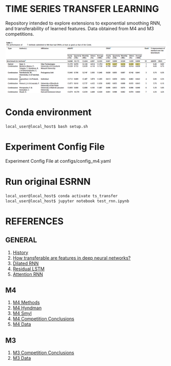 # TIME SERIES TRANSFER LEARNING

Repository intended to explore extensions to exponential smoothing RNN, and transferability of learned features.
Data obtained from M4 and M3 competitions.

<p float="center">
  <img src="results/m4_results.png" width="800" />
</p>

# Conda environment
```console
local_user@local_host$ bash setup.sh
```
# Experiment Config File
Experiment Config File at configs/config_m4.yaml

# Run original ESRNN
```console
local_user@local_host$ conda activate ts_transfer
local_user@local_host$ jupyter notebook test_rnn.ipynb
```

# REFERENCES
## GENERAL
1. [History](https://robjhyndman.com/hyndsight/forecasting-competitions/)
2. [How transferable are features in deep neural networks?](https://arxiv.org/abs/1411.1792)
3. [Dilated RNN](https://papers.nips.cc/paper/6613-dilated-recurrent-neural-networks.pdf)
4. [Residual LSTM](https://arxiv.org/abs/1701.03360)
5. [Attention RNN](https://arxiv.org/abs/1704.02971)

## M4
1. [M4 Methods](https://github.com/M4Competition/M4-methods)
2. [M4 Hyndman](https://github.com/M4Competition/M4-methods/tree/master/245%20-%20pmontman)
3. [M4 Smyl](https://github.com/M4Competition/M4-methods/tree/master/118%20-%20slaweks17)
4. [M4 Competition Conclusions](https://rpubs.com/fotpetr/m4competition)
5. [M4 Data](https://github.com/M4Competition/M4-methods/tree/master/Dataset)

## M3
1. [M3 Competition Conclusions](https://www.sciencedirect.com/science/article/pii/S0169207011000616?via%3Dihub)
2. [M3 Data](http://www.neural-forecasting-competition.com/NN3/datasets.htm)
